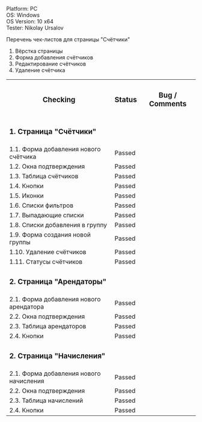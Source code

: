 



  Platform: PC<br>
  OS: Windows<br> 
  OS Version: 10 x64<br>
  Tester: Nikolay Ursalov<br>

Перечень чек-листов для страницы "Счётчики"
1. Вёрстка страницы
2. Форма добавления счётчиков
3. Редактирование счётчиков
4. Удаление счётчика

<table>

<tr>
  <th colspan="2"><h3>Checking</h3></th>
  <th><h3>Status</h3></th>
  <th><h3>Bug / Comments</h3></th>
</tr>

<tr>
  <td colspan="2"><h3>1. Страница "Счётчики"</h3></td>
  <td></td>
  <td></td>
</tr>
<tr>
  <td colspan="2">1.1. Форма добавления нового счётчика</td>
  <td>Passed</td>
  <td></td>
</tr>
<tr>
  <td colspan="2">1.2. Окна подтверждения</td>
  <td>Passed</td>
  <td></td>
</tr>
<tr>
  <td colspan="2">1.3. Таблица счётчиков</td>
  <td>Passed</td>
  <td></td>
</tr>
<tr>
  <td colspan="2">1.4. Кнопки</td>
  <td>Passed</td>
  <td></td>
</tr>
<tr>
  <td colspan="2">1.5. Иконки</td>
  <td>Passed</td>
  <td></td>
</tr>
<tr>
  <td colspan="2">1.6. Списки фильтров</td>
  <td>Passed</td>
  <td></td>
</tr>

<tr>
  <td colspan="2">1.7. Выпадающие списки</td>
  <td>Passed</td>
  <td></td>
</tr>
<tr>
  <td colspan="2">1.8. Списки добавления в группу</td>
  <td>Passed</td>
  <td></td>
</tr>
<tr>
  <td colspan="2">1.9. Форма создания новой группы</td>
  <td>Passed</td>
  <td></td>
</tr>
<tr>
  <td colspan="2">1.10. Удаление счётчиков</td>
  <td>Passed</td>
  <td></td>
</tr>
<tr>
  <td colspan="2">1.11. Статусы счётчиков</td>
  <td>Passed</td>
  <td></td>
</tr>


<tr>
  <td colspan="2"><h3>2. Страница "Арендаторы"</h3></td>
  <td></td>
  <td></td>
</tr>
<tr>
  <td colspan="2">2.1. Форма добавления нового арендатора</td>
  <td>Passed</td>
  <td></td>
</tr>
<tr>
  <td colspan="2">2.2. Окна подтверждения</td>
  <td>Passed</td>
  <td></td>
</tr>
<tr>
  <td colspan="2">2.3. Таблица арендаторов</td>
  <td>Passed</td>
  <td></td>
</tr>
<tr>
  <td colspan="2">2.4. Кнопки</td>
  <td>Passed</td>
  <td></td>
</tr>


<tr>
  <td colspan="2"><h3>2. Страница "Начисления"</h3></td>
  <td></td>
  <td></td>
</tr>
<tr>
  <td colspan="2">2.1. Форма добавления нового начисления</td>
  <td>Passed</td>
  <td></td>
</tr>
<tr>
  <td colspan="2">2.2. Окна подтверждения</td>
  <td>Passed</td>
  <td></td>
</tr>
<tr>
  <td colspan="2">2.3. Таблица начислений</td>
  <td>Passed</td>
  <td></td>
</tr>
<tr>
  <td colspan="2">2.4. Кнопки</td>
  <td>Passed</td>
  <td></td>
</tr>


</table>



